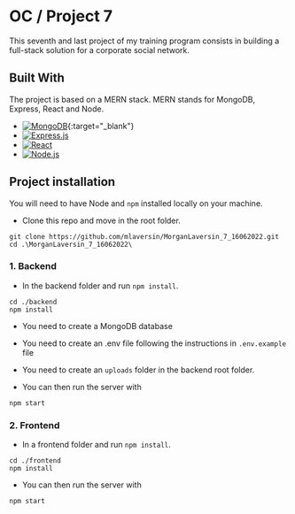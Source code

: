 # OC / Project 7

This seventh and last project of my training program consists in building a full-stack solution for a corporate social network.

## Built With

The project is based on a MERN stack. MERN stands for MongoDB, Express, React and Node.

- [![MongoDB][mongodb]](https://img.shields.io/badge/MongoDB-4EA94B?style=for-the-badge&logo=mongodb&logoColor=white){:target="\_blank"}
- [![Express.js][express.js]][express-url]
- [![React][react.js]][react-url]
- [![Node.js][node.js]][node-url]

## Project installation

You will need to have Node and `npm` installed locally on your machine.

- Clone this repo and move in the root folder.

```shell
git clone https://github.com/mlaversin/MorganLaversin_7_16062022.git
cd .\MorganLaversin_7_16062022\
```

### 1. Backend

- In the backend folder and run `npm install`.

```shell
cd ./backend
npm install
```

- You need to create a MongoDB database

- You need to create an .env file following the instructions in `.env.example` file

- You need to create an `uploads` folder in the backend root folder.

- You can then run the server with

```shell
npm start
```

### 2. Frontend

- In a frontend folder and run `npm install`.

```shell
cd ./frontend
npm install
```

- You can then run the server with

```shell
npm start
```

<!-- MARKDOWN LINKS & IMAGES -->

[mongodb]: https://img.shields.io/badge/MongoDB-4EA94B?style=for-the-badge&logo=mongodb&logoColor=white
[express.js]: https://img.shields.io/badge/Express.js-404D59?style=for-the-badge
[react.js]: https://img.shields.io/badge/React-20232A?style=for-the-badge&logo=react&logoColor=61DAFB
[node.js]: https://img.shields.io/badge/Node.js-43853D?style=for-the-badge&logo=node.js&logoColor=white
[mongodb-url]: https://www.mongodb.com/
[express-url]: https://expressjs.com/
[react-url]: https://reactjs.org/
[node-url]: https://nodejs.org/en/
